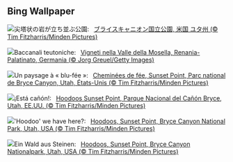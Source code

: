 ## Bing Wallpaper
![](https://www.bing.com/th?id=OHR.HoodoosBryce_JA-JP7560776836_UHD.jpg&w=1000)尖塔状の岩が立ち並ぶ公園:&nbsp;&ensp;[ブライスキャニオン国立公園, 米国 ユタ州 (© Tim Fitzharris/Minden Pictures)](https://www.bing.com/th?id=OHR.HoodoosBryce_JA-JP7560776836_UHD.jpg)
<br><br/>
![](https://www.bing.com/th?id=OHR.RhinelandVineyards_IT-IT2787669199_UHD.jpg&w=1000)Baccanali teutoniche:&nbsp;&ensp;[Vigneti nella Valle della Mosella, Renania-Palatinato, Germania (© Jorg Greuel/Getty Images)](https://www.bing.com/th?id=OHR.RhinelandVineyards_IT-IT2787669199_UHD.jpg)
<br><br/>
![](https://www.bing.com/th?id=OHR.HoodoosBryce_FR-FR1068853543_UHD.jpg&w=1000)Un paysage à « blu-fée »:&nbsp;&ensp;[Cheminées de fée, Sunset Point, Parc national de Bryce Canyon, Utah, États-Unis (© Tim Fitzharris/Minden Pictures)](https://www.bing.com/th?id=OHR.HoodoosBryce_FR-FR1068853543_UHD.jpg)
<br><br/>
![](https://www.bing.com/th?id=OHR.HoodoosBryce_ES-ES3645985618_UHD.jpg&w=1000)¡Está cañón!:&nbsp;&ensp;[Hoodoos Sunset Point, Parque Nacional del Cañón Bryce, Utah, EE.UU. (© Tim Fitzharris/Minden Pictures)](https://www.bing.com/th?id=OHR.HoodoosBryce_ES-ES3645985618_UHD.jpg)
<br><br/>
![](https://www.bing.com/th?id=OHR.HoodoosBryce_EN-GB8943105802_UHD.jpg&w=1000)'Hoodoo' we have here?:&nbsp;&ensp;[Hoodoos, Sunset Point, Bryce Canyon National Park, Utah, USA (© Tim Fitzharris/Minden Pictures)](https://www.bing.com/th?id=OHR.HoodoosBryce_EN-GB8943105802_UHD.jpg)
<br><br/>
![](https://www.bing.com/th?id=OHR.HoodoosBryce_DE-DE5899937374_UHD.jpg&w=1000)Ein Wald aus Steinen:&nbsp;&ensp;[Hoodoos, Sunset Point, Bryce Canyon Nationalpark, Utah, USA (© Tim Fitzharris/Minden Pictures)](https://www.bing.com/th?id=OHR.HoodoosBryce_DE-DE5899937374_UHD.jpg)
<br><br/>
